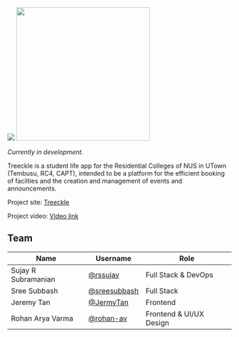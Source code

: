 <img src="./Treeckle_poster.png" />

<img src="https://treeckle.com/static/media/treeckle_startup.5a66fc67.png" width="300"  />

*Currently in development.*

Treeckle is a student life app for the Residential Colleges of NUS in UTown (Tembusu, RC4, CAPT), intended to be a platform for the efficient booking of facilties and the creation and management of events and announcements.

Project site: [Treeckle](https://treeckle.com/about/)

Project video: [Video link](https://www.youtube.com/watch?v=TeCNkYFiCh4&t=1s)

## Team


| Name                	 	| Username                                      |Role                                	|
|-------------------------|-----------------------------------------------|-------------------------------------|
| Sujay R Subramanian 	 	| [@rssujay](https://github.com/rssujay)        |Full Stack & DevOps                  |
| Sree Subbash        	 	| [@sreesubbash](https://github.com/sreesubbash)|Full Stack                           |
| Jeremy Tan           	 	| [@JermyTan](https://github.com/JermyTan)      |Frontend                            	|
| Rohan Arya Varma     	 	| [@rohan-av](https://github.com/rohan-av)      |Frontend & UI/UX Design             	|
